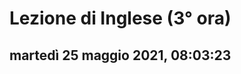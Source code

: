 # Lezione di Inglese (3° ora)

## martedì 25 maggio 2021, 08:03:23

<!--stackedit_data:
eyJoaXN0b3J5IjpbMTM1MzI3OTc1NF19
-->